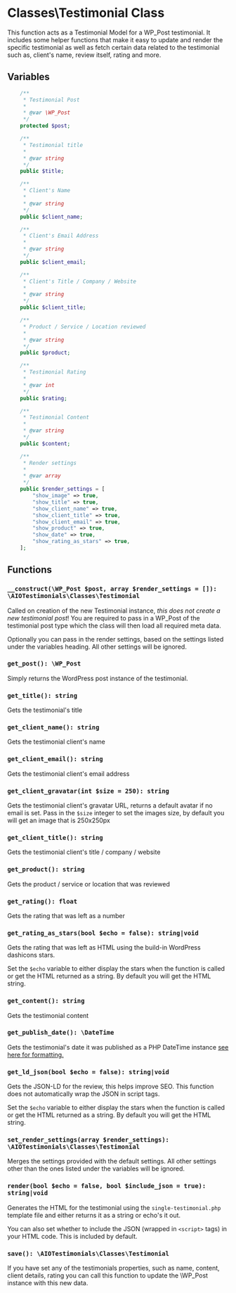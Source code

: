 # Classes\Testimonial Class

This function acts as a Testimonial Model for a WP_Post testimonial. It includes some helper functions that make it easy to update and render the specific testimonial as well as fetch certain data related to the testimonial such as, client's name, review itself, rating and more.

## Variables
```php
    /**
     * Testimonial Post
     * 
     * @var \WP_Post
     */
    protected $post;

    /**
     * Testimonial title
     * 
     * @var string
     */
    public $title;

    /**
     * Client's Name
     * 
     * @var string
     */
    public $client_name;

    /**
     * Client's Email Address
     * 
     * @var string
     */
    public $client_email;

    /**
     * Client's Title / Company / Website
     * 
     * @var string
     */
    public $client_title;

    /**
     * Product / Service / Location reviewed
     * 
     * @var string
     */
    public $product;

    /**
     * Testimonial Rating
     * 
     * @var int
     */
    public $rating;

    /**
     * Testimonial Content
     * 
     * @var string
     */
    public $content;

    /**
     * Render settings
     * 
     * @var array
     */
    public $render_settings = [
        "show_image" => true,
        "show_title" => true,
        "show_client_name" => true,
        "show_client_title" => true,
        "show_client_email" => true,
        "show_product" => true,
        "show_date" => true,
        "show_rating_as_stars" => true,
    ];
```

## Functions

### ```__construct(\WP_Post $post, array $render_settings = []): \AIOTestimonials\Classes\Testimonial```
Called on creation of the new Testimonial instance, *this does not create a new testimonial post*!
You are required to pass in a WP_Post of the testimonial post type which the class will then load all required meta data.

Optionally you can pass in the render settings, based on the settings listed under the variables heading. All other settings will be ignored.

### ```get_post(): \WP_Post```
Simply returns the WordPress post instance of the testimonial.

### ```get_title(): string```
Gets the testimonial's title

### ```get_client_name(): string```
Gets the testimonial client's name

### ```get_client_email(): string```
Gets the testimonial client's email address

### ```get_client_gravatar(int $size = 250): string```
Gets the testimonial client's gravatar URL, returns a default avatar if no email is set.
Pass in the `$size` integer to set the images size, by default you will get an image that is 250x250px

### ```get_client_title(): string```
Gets the testimonial client's title / company / website

### ```get_product(): string```
Gets the product / service or location that was reviewed

### ```get_rating(): float```
Gets the rating that was left as a number

### ```get_rating_as_stars(bool $echo = false): string|void```
Gets the rating that was left as HTML using the build-in WordPress dashicons stars.

Set the `$echo` variable to either display the stars when the function is called or get the HTML returned as a string. By default you will get the HTML string.

### ```get_content(): string```
Gets the testimonial content

### ```get_publish_date(): \DateTime```
Gets the testimonial's date it was published as a PHP DateTime instance [see here for formatting.](https://www.php.net/manual/en/datetime.format.php#refsect1-datetime.format-parameters)

### ```get_ld_json(bool $echo = false): string|void```
Gets the JSON-LD for the review, this helps improve SEO. This function does not automatically wrap the JSON in script tags.

Set the `$echo` variable to either display the stars when the function is called or get the HTML returned as a string. By default you will get the HTML string.

### ```set_render_settings(array $render_settings): \AIOTestimonials\Classes\Testimonial```
Merges the settings provided with the default settings. All other settings other than the ones listed under the variables will be ignored.


### ```render(bool $echo = false, bool $include_json = true): string|void ```
Generates the HTML for the testimonial using the `single-testimonial.php` template file and either returns it as a string or echo's it out.

You can also set whether to include the JSON (wrapped in `<script>` tags) in your HTML code. This is included by default.

### ```save(): \AIOTestimonials\Classes\Testimonial ```
If you have set any of the testimonials properties, such as name, content, client details, rating you can call this function to update the \WP_Post instance with this new data.